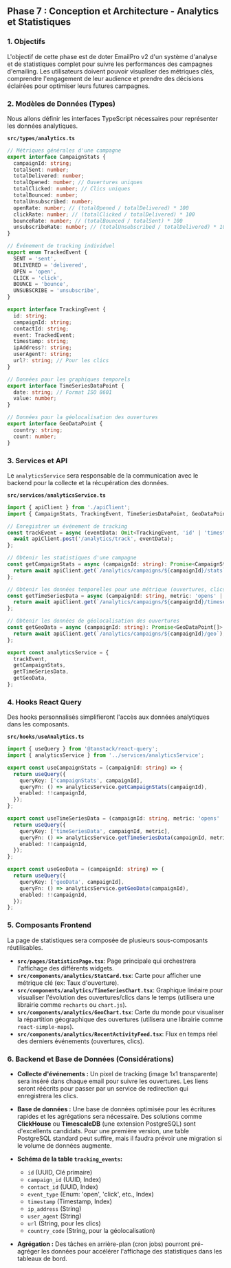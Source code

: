 ## Phase 7 : Conception et Architecture - Analytics et Statistiques

### 1. Objectifs

L'objectif de cette phase est de doter EmailPro v2 d'un système d'analyse et de statistiques complet pour suivre les performances des campagnes d'emailing. Les utilisateurs doivent pouvoir visualiser des métriques clés, comprendre l'engagement de leur audience et prendre des décisions éclairées pour optimiser leurs futures campagnes.

### 2. Modèles de Données (Types)

Nous allons définir les interfaces TypeScript nécessaires pour représenter les données analytiques.

**`src/types/analytics.ts`**

```typescript
// Métriques générales d'une campagne
export interface CampaignStats {
  campaignId: string;
  totalSent: number;
  totalDelivered: number;
  totalOpened: number; // Ouvertures uniques
  totalClicked: number; // Clics uniques
  totalBounced: number;
  totalUnsubscribed: number;
  openRate: number; // (totalOpened / totalDelivered) * 100
  clickRate: number; // (totalClicked / totalDelivered) * 100
  bounceRate: number; // (totalBounced / totalSent) * 100
  unsubscribeRate: number; // (totalUnsubscribed / totalDelivered) * 100
}

// Événement de tracking individuel
export enum TrackedEvent {
  SENT = 'sent',
  DELIVERED = 'delivered',
  OPEN = 'open',
  CLICK = 'click',
  BOUNCE = 'bounce',
  UNSUBSCRIBE = 'unsubscribe',
}

export interface TrackingEvent {
  id: string;
  campaignId: string;
  contactId: string;
  event: TrackedEvent;
  timestamp: string;
  ipAddress?: string;
  userAgent?: string;
  url?: string; // Pour les clics
}

// Données pour les graphiques temporels
export interface TimeSeriesDataPoint {
  date: string; // Format ISO 8601
  value: number;
}

// Données pour la géolocalisation des ouvertures
export interface GeoDataPoint {
  country: string;
  count: number;
}
```

### 3. Services et API

Le `analyticsService` sera responsable de la communication avec le backend pour la collecte et la récupération des données.

**`src/services/analyticsService.ts`**

```typescript
import { apiClient } from './apiClient';
import { CampaignStats, TrackingEvent, TimeSeriesDataPoint, GeoDataPoint } from '../types/analytics';

// Enregistrer un événement de tracking
const trackEvent = async (eventData: Omit<TrackingEvent, 'id' | 'timestamp'>): Promise<void> => {
  await apiClient.post('/analytics/track', eventData);
};

// Obtenir les statistiques d'une campagne
const getCampaignStats = async (campaignId: string): Promise<CampaignStats> => {
  return await apiClient.get(`/analytics/campaigns/${campaignId}/stats`);
};

// Obtenir les données temporelles pour une métrique (ouvertures, clics)
const getTimeSeriesData = async (campaignId: string, metric: 'opens' | 'clicks'): Promise<TimeSeriesDataPoint[]> => {
  return await apiClient.get(`/analytics/campaigns/${campaignId}/timeseries?metric=${metric}`);
};

// Obtenir les données de géolocalisation des ouvertures
const getGeoData = async (campaignId: string): Promise<GeoDataPoint[]> => {
  return await apiClient.get(`/analytics/campaigns/${campaignId}/geo`);
};

export const analyticsService = {
  trackEvent,
  getCampaignStats,
  getTimeSeriesData,
  getGeoData,
};
```

### 4. Hooks React Query

Des hooks personnalisés simplifieront l'accès aux données analytiques dans les composants.

**`src/hooks/useAnalytics.ts`**

```typescript
import { useQuery } from '@tanstack/react-query';
import { analyticsService } from '../services/analyticsService';

export const useCampaignStats = (campaignId: string) => {
  return useQuery({
    queryKey: ['campaignStats', campaignId],
    queryFn: () => analyticsService.getCampaignStats(campaignId),
    enabled: !!campaignId,
  });
};

export const useTimeSeriesData = (campaignId: string, metric: 'opens' | 'clicks') => {
  return useQuery({
    queryKey: ['timeSeriesData', campaignId, metric],
    queryFn: () => analyticsService.getTimeSeriesData(campaignId, metric),
    enabled: !!campaignId,
  });
};

export const useGeoData = (campaignId: string) => {
  return useQuery({
    queryKey: ['geoData', campaignId],
    queryFn: () => analyticsService.getGeoData(campaignId),
    enabled: !!campaignId,
  });
};
```

### 5. Composants Frontend

La page de statistiques sera composée de plusieurs sous-composants réutilisables.

- **`src/pages/StatisticsPage.tsx`**: Page principale qui orchestrera l'affichage des différents widgets.
- **`src/components/analytics/StatCard.tsx`**: Carte pour afficher une métrique clé (ex: Taux d'ouverture).
- **`src/components/analytics/TimeSeriesChart.tsx`**: Graphique linéaire pour visualiser l'évolution des ouvertures/clics dans le temps (utilisera une librairie comme `recharts` ou `chart.js`).
- **`src/components/analytics/GeoChart.tsx`**: Carte du monde pour visualiser la répartition géographique des ouvertures (utilisera une librairie comme `react-simple-maps`).
- **`src/components/analytics/RecentActivityFeed.tsx`**: Flux en temps réel des derniers événements (ouvertures, clics).

### 6. Backend et Base de Données (Considérations)

- **Collecte d'événements :** Un pixel de tracking (image 1x1 transparente) sera inséré dans chaque email pour suivre les ouvertures. Les liens seront réécrits pour passer par un service de redirection qui enregistrera les clics.
- **Base de données :** Une base de données optimisée pour les écritures rapides et les agrégations sera nécessaire. Des solutions comme **ClickHouse** ou **TimescaleDB** (une extension PostgreSQL) sont d'excellents candidats. Pour une première version, une table PostgreSQL standard peut suffire, mais il faudra prévoir une migration si le volume de données augmente.
- **Schéma de la table `tracking_events`:**
  - `id` (UUID, Clé primaire)
  - `campaign_id` (UUID, Index)
  - `contact_id` (UUID, Index)
  - `event_type` (Enum: 'open', 'click', etc., Index)
  - `timestamp` (Timestamp, Index)
  - `ip_address` (String)
  - `user_agent` (String)
  - `url` (String, pour les clics)
  - `country_code` (String, pour la géolocalisation)

- **Agrégation :** Des tâches en arrière-plan (cron jobs) pourront pré-agréger les données pour accélérer l'affichage des statistiques dans les tableaux de bord.

